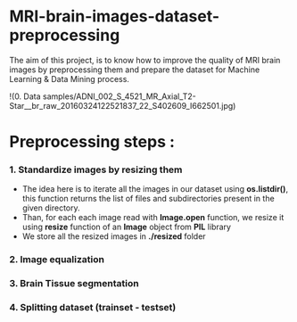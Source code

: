 # MRI-brain-images-dataset-preprocessing
The aim of this project, is to know how to improve the quality of MRI brain images by preprocessing them and prepare the dataset for Machine Learning &amp; Data Mining process.

!(0. Data samples/ADNI_002_S_4521_MR_Axial_T2-Star__br_raw_20160324122521837_22_S402609_I662501.jpg)

# Preprocessing steps :
### 1. Standardize images by resizing them
- The idea here is to iterate all the images in our dataset using **os.listdir()**, this function returns the list of files and subdirectories present in the given directory.
- Than, for each each image read with **Image.open** function, we resize it using **resize** function of an **Image** object from **PIL** library
- We store all the resized images in **./resized** folder

### 2. Image equalization
### 3. Brain Tissue segmentation
### 4. Splitting dataset (trainset - testset) 

